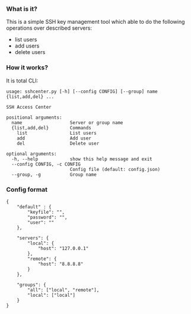 ### What is it?

This is a simple SSH key management tool which able to do the following operations over described servers:

* list users
* add users
* delete users

### How it works?

It is total CLI:

```
usage: sshcenter.py [-h] [--config CONFIG] [--group] name {list,add,del} ...

SSH Access Center

positional arguments:
  name                  Server or group name
  {list,add,del}        Commands
    list                List users
    add                 Add user
    del                 Delete user

optional arguments:
  -h, --help            show this help message and exit
  --config CONFIG, -c CONFIG
                        Config file (default: config.json)
  --group, -g           Group name
```

### Config format

```
{
	"default" : {
		"keyfile": "",
		"password": "",
		"user": ""
	},

	"servers": {
		"local": {
			"host": "127.0.0.1"
		},
		"remote": {
			"host": "8.8.8.8"
		}
	},

	"groups": {
		"all": ["local", "remote"],
		"local": ["local"]
	}
}
```

